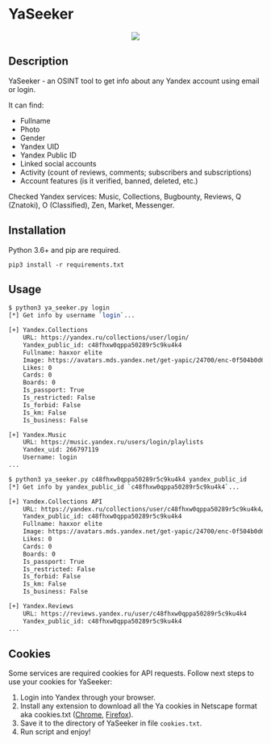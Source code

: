 # YaSeeker

<p align="center">
  <img src="./logo.jpg" />
</p>

## Description

YaSeeker - an OSINT tool to get info about any Yandex account using email or login.

It can find:
- Fullname
- Photo
- Gender
- Yandex UID
- Yandex Public ID
- Linked social accounts
- Activity (count of reviews, comments; subscribers and subscriptions)
- Account features (is it verified, banned, deleted, etc.)

Checked Yandex services: Music, Collections, Bugbounty, Reviews, Q (Znatoki), O (Classified), Zen, Market, Messenger.

## Installation

Python 3.6+ and pip are required.

    pip3 install -r requirements.txt

## Usage

```bash
$ python3 ya_seeker.py login
[*] Get info by username `login`...

[+] Yandex.Collections
	URL: https://yandex.ru/collections/user/login/
	Yandex_public_id: c48fhxw0qppa50289r5c9ku4k4
	Fullname: haxxor elite
	Image: https://avatars.mds.yandex.net/get-yapic/24700/enc-0f504b0d68d5f6fb0d336e2157b44e88ef2225aff6a621016f4dccad990b5d3e/islands-200
	Likes: 0
	Cards: 0
	Boards: 0
	Is_passport: True
	Is_restricted: False
	Is_forbid: False
	Is_km: False
	Is_business: False

[+] Yandex.Music
	URL: https://music.yandex.ru/users/login/playlists
	Yandex_uid: 266797119
	Username: login
...

$ python3 ya_seeker.py c48fhxw0qppa50289r5c9ku4k4 yandex_public_id
[*] Get info by yandex_public_id `c48fhxw0qppa50289r5c9ku4k4`...

[+] Yandex.Collections API
	URL: https://yandex.ru/collections/user/c48fhxw0qppa50289r5c9ku4k4/
	Yandex_public_id: c48fhxw0qppa50289r5c9ku4k4
	Fullname: haxxor elite
	Image: https://avatars.mds.yandex.net/get-yapic/24700/enc-0f504b0d68d5f6fb0d336e2157b44e88ef2225aff6a621016f4dccad990b5d3e/islands-200
	Likes: 0
	Cards: 0
	Boards: 0
	Is_passport: True
	Is_restricted: False
	Is_forbid: False
	Is_km: False
	Is_business: False

[+] Yandex.Reviews
	URL: https://reviews.yandex.ru/user/c48fhxw0qppa50289r5c9ku4k4
	Yandex_public_id: c48fhxw0qppa50289r5c9ku4k4
...
```

## Cookies

Some services are required cookies for API requests. Follow next steps to use your cookies for YaSeeker:
1. Login into Yandex through your browser.
1. Install any extension to download all the Ya cookies in Netscape format aka cookies.txt  ([Chrome](https://chrome.google.com/webstore/detail/get-cookiestxt/bgaddhkoddajcdgocldbbfleckgcbcid), [Firefox](https://addons.mozilla.org/en-US/firefox/addon/cookies-txt/)).
1. Save it to the directory of YaSeeker in file `cookies.txt`.
1. Run script and enjoy!